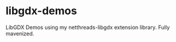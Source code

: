 libgdx-demos
============

LibGDX Demos using my netthreads-libgdx extension library. Fully mavenized.